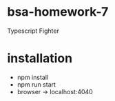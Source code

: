 # bsa-homework-7
Typescript Fighter

# installation
- npm install 
- npm run start 
- browser -> localhost:4040
